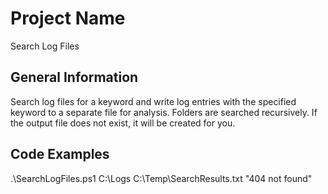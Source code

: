 # Project Name
Search Log Files

## General Information
Search log files for a keyword and write log entries with the specified keyword to a separate file for analysis.
Folders are searched recursively. If the output file does not exist, it will be created for you.

## Code Examples
.\SearchLogFiles.ps1 C:\Logs C:\Temp\SearchResults.txt "404 not found"